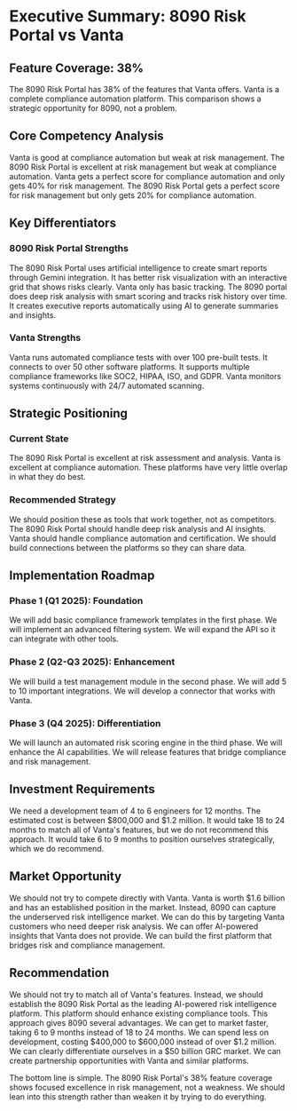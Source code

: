 # Executive Summary: 8090 Risk Portal vs Vanta

## Feature Coverage: 38%

The 8090 Risk Portal has 38% of the features that Vanta offers. Vanta is a complete compliance automation platform. This comparison shows a strategic opportunity for 8090, not a problem.

## Core Competency Analysis

Vanta is good at compliance automation but weak at risk management. The 8090 Risk Portal is excellent at risk management but weak at compliance automation. Vanta gets a perfect score for compliance automation and only gets 40% for risk management. The 8090 Risk Portal gets a perfect score for risk management but only gets 20% for compliance automation.

## Key Differentiators

### 8090 Risk Portal Strengths
The 8090 Risk Portal uses artificial intelligence to create smart reports through Gemini integration. It has better risk visualization with an interactive grid that shows risks clearly. Vanta only has basic tracking. The 8090 portal does deep risk analysis with smart scoring and tracks risk history over time. It creates executive reports automatically using AI to generate summaries and insights.

### Vanta Strengths
Vanta runs automated compliance tests with over 100 pre-built tests. It connects to over 50 other software platforms. It supports multiple compliance frameworks like SOC2, HIPAA, ISO, and GDPR. Vanta monitors systems continuously with 24/7 automated scanning.

## Strategic Positioning

### Current State
The 8090 Risk Portal is excellent at risk assessment and analysis. Vanta is excellent at compliance automation. These platforms have very little overlap in what they do best.

### Recommended Strategy
We should position these as tools that work together, not as competitors. The 8090 Risk Portal should handle deep risk analysis and AI insights. Vanta should handle compliance automation and certification. We should build connections between the platforms so they can share data.

## Implementation Roadmap

### Phase 1 (Q1 2025): Foundation
We will add basic compliance framework templates in the first phase. We will implement an advanced filtering system. We will expand the API so it can integrate with other tools.

### Phase 2 (Q2-Q3 2025): Enhancement
We will build a test management module in the second phase. We will add 5 to 10 important integrations. We will develop a connector that works with Vanta.

### Phase 3 (Q4 2025): Differentiation
We will launch an automated risk scoring engine in the third phase. We will enhance the AI capabilities. We will release features that bridge compliance and risk management.

## Investment Requirements

We need a development team of 4 to 6 engineers for 12 months. The estimated cost is between $800,000 and $1.2 million. It would take 18 to 24 months to match all of Vanta's features, but we do not recommend this approach. It would take 6 to 9 months to position ourselves strategically, which we do recommend.

## Market Opportunity

We should not try to compete directly with Vanta. Vanta is worth $1.6 billion and has an established position in the market. Instead, 8090 can capture the underserved risk intelligence market. We can do this by targeting Vanta customers who need deeper risk analysis. We can offer AI-powered insights that Vanta does not provide. We can build the first platform that bridges risk and compliance management.

## Recommendation

We should not try to match all of Vanta's features. Instead, we should establish the 8090 Risk Portal as the leading AI-powered risk intelligence platform. This platform should enhance existing compliance tools. This approach gives 8090 several advantages. We can get to market faster, taking 6 to 9 months instead of 18 to 24 months. We can spend less on development, costing $400,000 to $600,000 instead of over $1.2 million. We can clearly differentiate ourselves in a $50 billion GRC market. We can create partnership opportunities with Vanta and similar platforms.

The bottom line is simple. The 8090 Risk Portal's 38% feature coverage shows focused excellence in risk management, not a weakness. We should lean into this strength rather than weaken it by trying to do everything.